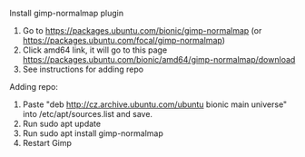 Install gimp-normalmap plugin

1. Go to https://packages.ubuntu.com/bionic/gimp-normalmap (or https://packages.ubuntu.com/focal/gimp-normalmap)
2. Click amd64 link, it will go to this page https://packages.ubuntu.com/bionic/amd64/gimp-normalmap/download
3. See instructions for adding repo

Adding repo:
1. Paste "deb http://cz.archive.ubuntu.com/ubuntu bionic main universe" into /etc/apt/sources.list and save.
2. Run sudo apt update
3. Run sudo apt install gimp-normalmap
4. Restart Gimp
